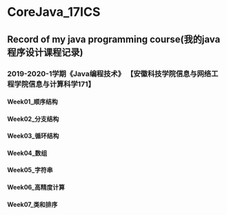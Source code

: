 # CoreJava_17ICS

## Record of my java programming course(我的java程序设计课程记录)

### 2019-2020-1学期《Java编程技术》 【安徽科技学院信息与网络工程学院信息与计算科学171】

#### Week01_顺序结构
#### Week02_分支结构
#### Week03_循环结构
#### Week04_数组
#### Week05_字符串
#### Week06_高精度计算
#### Week07_类和排序
